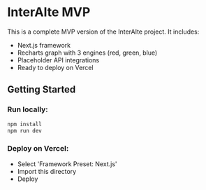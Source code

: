
# InterAIte MVP

This is a complete MVP version of the InterAIte project.
It includes:

- Next.js framework
- Recharts graph with 3 engines (red, green, blue)
- Placeholder API integrations
- Ready to deploy on Vercel

## Getting Started

### Run locally:

```bash
npm install
npm run dev
```

### Deploy on Vercel:
- Select 'Framework Preset: Next.js'
- Import this directory
- Deploy
